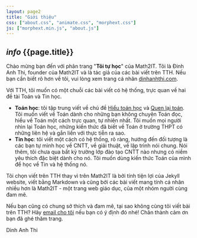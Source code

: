 ```yaml
---
layout: page2
title: "Giới thiệu"
css: ["about.css", "animate.css", "morphext.css"]
js: ["morphext.min.js", "about.js"]
---
```


<div id="page-info">
  <h2><i class="material-icons font-inherit mat-icon">info</i> {{page.title}}</h2>
</div>

Chào mừng bạn đến với phân trang "**Tôi tự học**" của Math2IT. Tôi là Đinh Anh Thi, founder của Math2IT và là tác giả của các bài viết trên TTH. Nếu bạn cần biết rõ hơn về tôi, vui lòng xem trang cá nhân [dinhanhthi.com](http://dinhanhthi.com).

Với TTH, tôi muốn có một chuỗi các bài viết có hệ thống, trực quan về hai đề tài Toán và Tin học.

- **Toán học**: tôi tập trung viết về chủ đề [Hiểu toán học](/hieu-toan-hoc) và [Quen lại toán](/quen-lai-toan). Tôi muốn viết về Toán dành cho những bạn không chuyên Toán đọc, hiểu về Toán một cách trực quan, tự nhiên nhất. Tôi muốn mọi người nhìn lại Toán học, những kiến thức đã biết về Toán ở trường THPT có những liên hệ và gắn liền với thực tiễn ra sao.
- **Tin học**: tôi viết một cách có hệ thống, rõ ràng, hướng đến đối tượng là các bạn tự mình học về CNTT, về giải thuật, về lập trình nói chung. Nói thêm, tôi chưa qua bất kỳ trường lớp đào tạo CNTT nào nhưng có niềm yêu thích đặc biệt dành cho nó. Tôi muốn dùng kiến thức Toán của mình để học về Tin và hệ thống nó.

Tôi chọn viết trên TTH thay vì trên Math2IT là bởi tính tiện lợi của Jekyll website, viết bằng Markdown và cũng bởi các bài viết mang tính cá nhân nhiều hơn là Math2IT - một trang web giáo dục, của một nhóm người cùng đam mê.

Nếu bạn cũng có chung sở thích và đam mê, tại sao không cùng tôi viết bài trên TTH? Hãy [email cho tôi](mailto:dinhanhthimail@gmail.com) nếu bạn có ý định đó nhé! Chân thành cảm ơn bạn đã ghé thăm trang.

<div class="thi-signature">
Dinh Anh Thi
</div>
